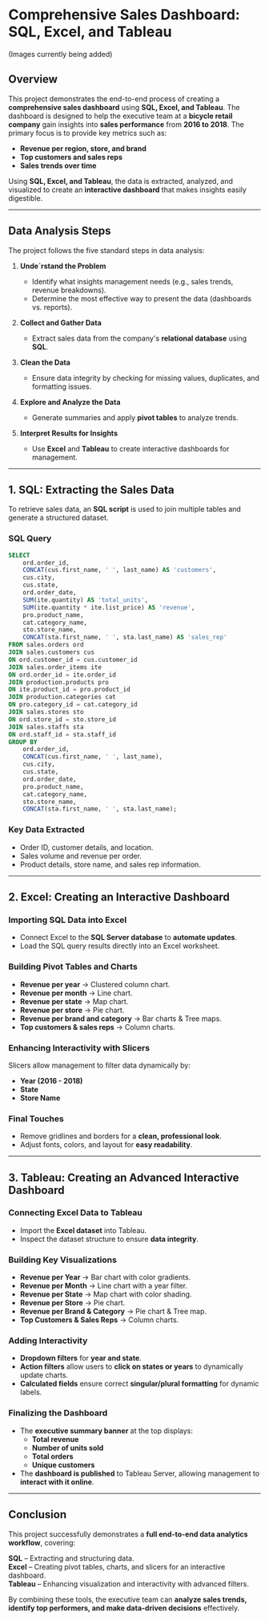 # **Comprehensive Sales Dashboard: SQL, Excel, and Tableau**
(Images currently being added) 
## **Overview**
This project demonstrates the end-to-end process of creating a **comprehensive sales dashboard** using **SQL, Excel, and Tableau**. The dashboard is designed to help the executive team at a **bicycle retail company** gain insights into **sales performance** from **2016 to 2018**. The primary focus is to provide key metrics such as:

- **Revenue per region, store, and brand**
- **Top customers and sales reps**
- **Sales trends over time**

Using **SQL, Excel, and Tableau**, the data is extracted, analyzed, and visualized to create an **interactive dashboard** that makes insights easily digestible.

---

## **Data Analysis Steps**
The project follows the five standard steps in data analysis:

1. **Unde`rstand the Problem**  
   - Identify what insights management needs (e.g., sales trends, revenue breakdowns).
   - Determine the most effective way to present the data (dashboards vs. reports).
   
2. **Collect and Gather Data**  
   - Extract sales data from the company's **relational database** using **SQL**.
   
3. **Clean the Data**  
   - Ensure data integrity by checking for missing values, duplicates, and formatting issues.
   
4. **Explore and Analyze the Data**  
   - Generate summaries and apply **pivot tables** to analyze trends.
   
5. **Interpret Results for Insights**  
   - Use **Excel** and **Tableau** to create interactive dashboards for management.

---

## **1. SQL: Extracting the Sales Data**
To retrieve sales data, an **SQL script** is used to join multiple tables and generate a structured dataset.

### **SQL Query**
```sql
SELECT
    ord.order_id,
    CONCAT(cus.first_name, ' ', last_name) AS 'customers',
    cus.city,
    cus.state,
    ord.order_date,
    SUM(ite.quantity) AS 'total_units',
    SUM(ite.quantity * ite.list_price) AS 'revenue',
    pro.product_name,
    cat.category_name,
    sto.store_name,
    CONCAT(sta.first_name, ' ', sta.last_name) AS 'sales_rep'
FROM sales.orders ord
JOIN sales.customers cus
ON ord.customer_id = cus.customer_id
JOIN sales.order_items ite
ON ord.order_id = ite.order_id
JOIN production.products pro
ON ite.product_id = pro.product_id
JOIN production.categories cat
ON pro.category_id = cat.category_id
JOIN sales.stores sto
ON ord.store_id = sto.store_id
JOIN sales.staffs sta
ON ord.staff_id = sta.staff_id
GROUP BY
    ord.order_id,
    CONCAT(cus.first_name, ' ', last_name),
    cus.city,
    cus.state,
    ord.order_date,
    pro.product_name,
    cat.category_name,
    sto.store_name,
    CONCAT(sta.first_name, ' ', sta.last_name);
```
### **Key Data Extracted**
- Order ID, customer details, and location.
- Sales volume and revenue per order.
- Product details, store name, and sales rep information.

---

## **2. Excel: Creating an Interactive Dashboard**
### **Importing SQL Data into Excel**
- Connect Excel to the **SQL Server database** to **automate updates**.
- Load the SQL query results directly into an Excel worksheet.

### **Building Pivot Tables and Charts**
- **Revenue per year** → Clustered column chart.
- **Revenue per month** → Line chart.
- **Revenue per state** → Map chart.
- **Revenue per store** → Pie chart.
- **Revenue per brand and category** → Bar charts & Tree maps.
- **Top customers & sales reps** → Column charts.

### **Enhancing Interactivity with Slicers**
Slicers allow management to filter data dynamically by:
- **Year (2016 - 2018)**
- **State**
- **Store Name**

### **Final Touches**
- Remove gridlines and borders for a **clean, professional look**.
- Adjust fonts, colors, and layout for **easy readability**.

---

## **3. Tableau: Creating an Advanced Interactive Dashboard**
### **Connecting Excel Data to Tableau**
- Import the **Excel dataset** into Tableau.
- Inspect the dataset structure to ensure **data integrity**.

### **Building Key Visualizations**
- **Revenue per Year** → Bar chart with color gradients.
- **Revenue per Month** → Line chart with a year filter.
- **Revenue per State** → Map chart with color shading.
- **Revenue per Store** → Pie chart.
- **Revenue per Brand & Category** → Pie chart & Tree map.
- **Top Customers & Sales Reps** → Column charts.

### **Adding Interactivity**
- **Dropdown filters** for **year and state**.
- **Action filters** allow users to **click on states or years** to dynamically update charts.
- **Calculated fields** ensure correct **singular/plural formatting** for dynamic labels.

### **Finalizing the Dashboard**
- The **executive summary banner** at the top displays:
  - **Total revenue**
  - **Number of units sold**
  - **Total orders**
  - **Unique customers**
- The **dashboard is published** to Tableau Server, allowing management to **interact with it online**.

---

## **Conclusion**
This project successfully demonstrates a **full end-to-end data analytics workflow**, covering:

**SQL** – Extracting and structuring data.  
**Excel** – Creating pivot tables, charts, and slicers for an interactive dashboard.  
**Tableau** – Enhancing visualization and interactivity with advanced filters.  

By combining these tools, the executive team can **analyze sales trends, identify top performers, and make data-driven decisions** effectively.

